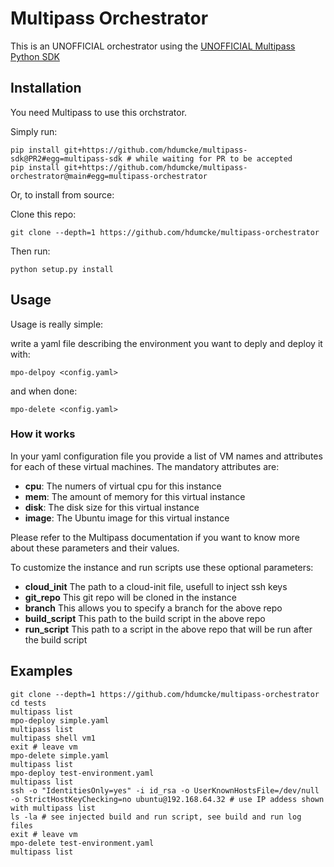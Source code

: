 # Multipass Orchestrator

This is an UNOFFICIAL orchestrator using the [UNOFFICIAL Multipass Python SDK](https://github.com/okyanusoz/multipass-sdk)

## Installation

You need Multipass to use this orchstrator.

Simply run:
```
pip install git+https://github.com/hdumcke/multipass-sdk@PR2#egg=multipass-sdk # while waiting for PR to be accepted
pip install git+https://github.com/hdumcke/multipass-orchestrator@main#egg=multipass-orchestrator
```

Or, to install from source:


Clone this repo:

```
git clone --depth=1 https://github.com/hdumcke/multipass-orchestrator
```


Then run:
```
python setup.py install
```

## Usage

Usage is really simple:

write a yaml file describing the environment you want to deply and deploy it with:

```
mpo-delpoy <config.yaml>
```

and when done:

```
mpo-delete <config.yaml>
```

### How it works

In your yaml configuration file you provide a list of VM names and attributes for each of these virtual machines. The mandatory attributes are:

- **cpu**: The numers of virtual cpu for this instance
- **mem**: The amount of memory for this virtual instance
- **disk**: The disk size for this virtual instance
- **image**: The Ubuntu image for this virtual instance

Please refer to the Multipass documentation if you want to know more about these parameters and their values.

To customize the instance and run scripts use these optional parameters:

- **cloud_init** The path to a cloud-init file, usefull to inject ssh keys
- **git_repo** This git repo will be cloned in the instance
- **branch** This allows you to specify a branch for the above repo
- **build_script** This path to the build script in the above repo
- **run_script** This path to a script in the above repo that will be run after the build script

## Examples

```
git clone --depth=1 https://github.com/hdumcke/multipass-orchestrator
cd tests
multipass list
mpo-deploy simple.yaml
multipass list
multipass shell vm1
exit # leave vm
mpo-delete simple.yaml
multipass list
mpo-deploy test-environment.yaml
multipass list
ssh -o "IdentitiesOnly=yes" -i id_rsa -o UserKnownHostsFile=/dev/null -o StrictHostKeyChecking=no ubuntu@192.168.64.32 # use IP addess shown with multipass list
ls -la # see injected build and run script, see build and run log files
exit # leave vm
mpo-delete test-environment.yaml
multipass list
```
